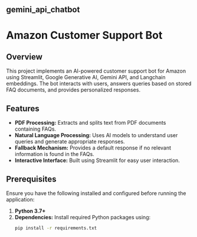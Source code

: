 ## gemini_api_chatbot
# Amazon Customer Support Bot

## Overview
This project implements an AI-powered customer support bot for Amazon using Streamlit, Google Generative AI, Gemini API, and Langchain embeddings. The bot interacts with users, answers queries based on stored FAQ documents, and provides personalized responses.

## Features
- **PDF Processing:** Extracts and splits text from PDF documents containing FAQs.
- **Natural Language Processing:** Uses AI models to understand user queries and generate appropriate responses.
- **Fallback Mechanism:** Provides a default response if no relevant information is found in the FAQs.
- **Interactive Interface:** Built using Streamlit for easy user interaction.

## Prerequisites
Ensure you have the following installed and configured before running the application:
1. **Python 3.7+**
2. **Dependencies:** Install required Python packages using:
   ```bash
   pip install -r requirements.txt

